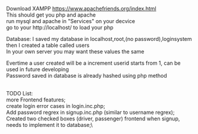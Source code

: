 Download XAMPP https://www.apachefriends.org/index.html \
This should get you php and apache \
run mysql and apache in "Services" on your decvice\
go to your http://localhost/ to load your php 

Database: I saved my database in localhost,root,(no password),loginsystem \
then I created a table called users\
In your own server you may want these values the same

Evertime a user created will be a increment userid starts from 1, can be used in future developing\
Password saved in database is already hashed using php method


\
TODO List: \
more Frontend features;\
create login error cases in login.inc.php;\
Add password regrex in signup.inc.php (similar to username regrex); \
Created two checked boxes (driver, passenger) frontend when signup, needs to implement it to database;\
